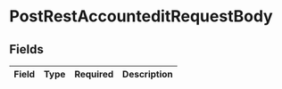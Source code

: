 # PostRestAccounteditRequestBody


## Fields

| Field       | Type        | Required    | Description |
| ----------- | ----------- | ----------- | ----------- |